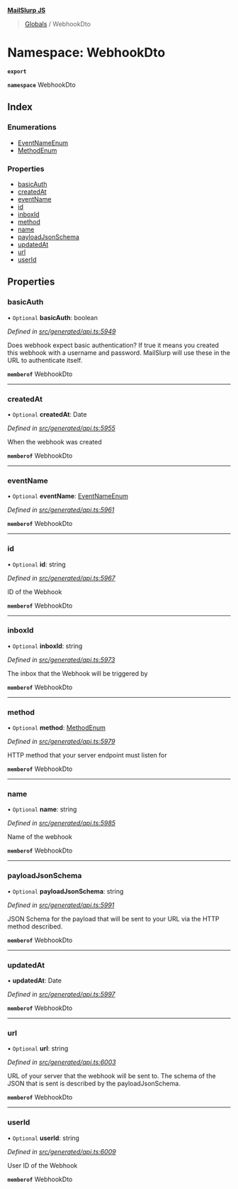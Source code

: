 **[MailSlurp JS](../README.md)**

> [Globals](../README.md) / WebhookDto

# Namespace: WebhookDto

**`export`** 

**`namespace`** WebhookDto

## Index

### Enumerations

* [EventNameEnum](../enums/webhookdto.eventnameenum.md)
* [MethodEnum](../enums/webhookdto.methodenum.md)

### Properties

* [basicAuth](webhookdto.md#basicauth)
* [createdAt](webhookdto.md#createdat)
* [eventName](webhookdto.md#eventname)
* [id](webhookdto.md#id)
* [inboxId](webhookdto.md#inboxid)
* [method](webhookdto.md#method)
* [name](webhookdto.md#name)
* [payloadJsonSchema](webhookdto.md#payloadjsonschema)
* [updatedAt](webhookdto.md#updatedat)
* [url](webhookdto.md#url)
* [userId](webhookdto.md#userid)

## Properties

### basicAuth

• `Optional` **basicAuth**: boolean

*Defined in [src/generated/api.ts:5949](https://github.com/mailslurp/mailslurp-client/blob/37bf78e/src/generated/api.ts#L5949)*

Does webhook expect basic authentication? If true it means you created this webhook with a username and password. MailSlurp will use these in the URL to authenticate itself.

**`memberof`** WebhookDto

___

### createdAt

• `Optional` **createdAt**: Date

*Defined in [src/generated/api.ts:5955](https://github.com/mailslurp/mailslurp-client/blob/37bf78e/src/generated/api.ts#L5955)*

When the webhook was created

**`memberof`** WebhookDto

___

### eventName

• `Optional` **eventName**: [EventNameEnum](../enums/webhookdto.eventnameenum.md)

*Defined in [src/generated/api.ts:5961](https://github.com/mailslurp/mailslurp-client/blob/37bf78e/src/generated/api.ts#L5961)*

**`memberof`** WebhookDto

___

### id

• `Optional` **id**: string

*Defined in [src/generated/api.ts:5967](https://github.com/mailslurp/mailslurp-client/blob/37bf78e/src/generated/api.ts#L5967)*

ID of the Webhook

**`memberof`** WebhookDto

___

### inboxId

• `Optional` **inboxId**: string

*Defined in [src/generated/api.ts:5973](https://github.com/mailslurp/mailslurp-client/blob/37bf78e/src/generated/api.ts#L5973)*

The inbox that the Webhook will be triggered by

**`memberof`** WebhookDto

___

### method

• `Optional` **method**: [MethodEnum](../enums/webhookdto.methodenum.md)

*Defined in [src/generated/api.ts:5979](https://github.com/mailslurp/mailslurp-client/blob/37bf78e/src/generated/api.ts#L5979)*

HTTP method that your server endpoint must listen for

**`memberof`** WebhookDto

___

### name

• `Optional` **name**: string

*Defined in [src/generated/api.ts:5985](https://github.com/mailslurp/mailslurp-client/blob/37bf78e/src/generated/api.ts#L5985)*

Name of the webhook

**`memberof`** WebhookDto

___

### payloadJsonSchema

• `Optional` **payloadJsonSchema**: string

*Defined in [src/generated/api.ts:5991](https://github.com/mailslurp/mailslurp-client/blob/37bf78e/src/generated/api.ts#L5991)*

JSON Schema for the payload that will be sent to your URL via the HTTP method described.

**`memberof`** WebhookDto

___

### updatedAt

•  **updatedAt**: Date

*Defined in [src/generated/api.ts:5997](https://github.com/mailslurp/mailslurp-client/blob/37bf78e/src/generated/api.ts#L5997)*

**`memberof`** WebhookDto

___

### url

• `Optional` **url**: string

*Defined in [src/generated/api.ts:6003](https://github.com/mailslurp/mailslurp-client/blob/37bf78e/src/generated/api.ts#L6003)*

URL of your server that the webhook will be sent to. The schema of the JSON that is sent is described by the payloadJsonSchema.

**`memberof`** WebhookDto

___

### userId

• `Optional` **userId**: string

*Defined in [src/generated/api.ts:6009](https://github.com/mailslurp/mailslurp-client/blob/37bf78e/src/generated/api.ts#L6009)*

User ID of the Webhook

**`memberof`** WebhookDto
